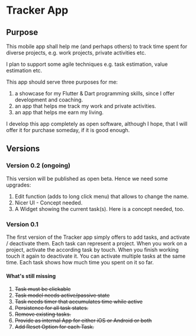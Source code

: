 # Tracker App

## Purpose

This mobile app shall help me (and perhaps others) to track time spent for diverse projects, e.g. work projects, private activities etc.

I plan to support some agile techniques e.g. task estimation, value estimation etc.

This app should serve three purposes for me:

1. a showcase for my Flutter & Dart programming skills, since I offer development and coaching.
2. an app that helps me track my work and private activities.
3. an app that helps me earn my living.

I develop this app completely as open software, although I hope, that I will offer it for purchase someday, if it is good enough.

## Versions

### Version 0.2 (ongoing)

This version will be published as open beta. Hence we need some upgrades:

1. Edit function (adds to long click menu) that allows to change the name.
2. Nicer UI - Concept needed.
3. A Widget showing the current task(s). Here is a concept needed, too.

### Version 0.1

The first version of the Tracker app simply offers to add tasks, and activate / deactivate them. Each task can represent a project. When you work on a project, activate the according task by touch. When you finish working touch it again to deactivate it. You can activate multiple tasks at the same time. Each task shows how much time you spent on it so far.

#### What's still missing

1. ~~Task must be clickable~~
2. ~~Task model needs active/passive state~~
3. ~~Task needs timer that accumulates time while active~~
4. ~~Persistence for all task states.~~
6. ~~Remove existing tasks.~~
7. ~~Provide as internal App for either iOS or Android or both~~
8. ~~Add Reset Option for each Task.~~
